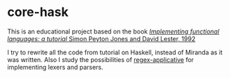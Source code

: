 # core-hask

This is an educational project based on the book 
[*Implementing functional languages: a tutorial*
Simon Peyton Jones and David Lester, 1992](http://research.microsoft.com/en-us/um/people/simonpj/Papers/pj-lester-book/)

I try to rewrite all the code from tutorial on Haskell, instead of Miranda as it was written. Also I study the possibilities of [regex-applicative](https://github.com/feuerbach/regex-applicative) for implementing lexers and parsers.
